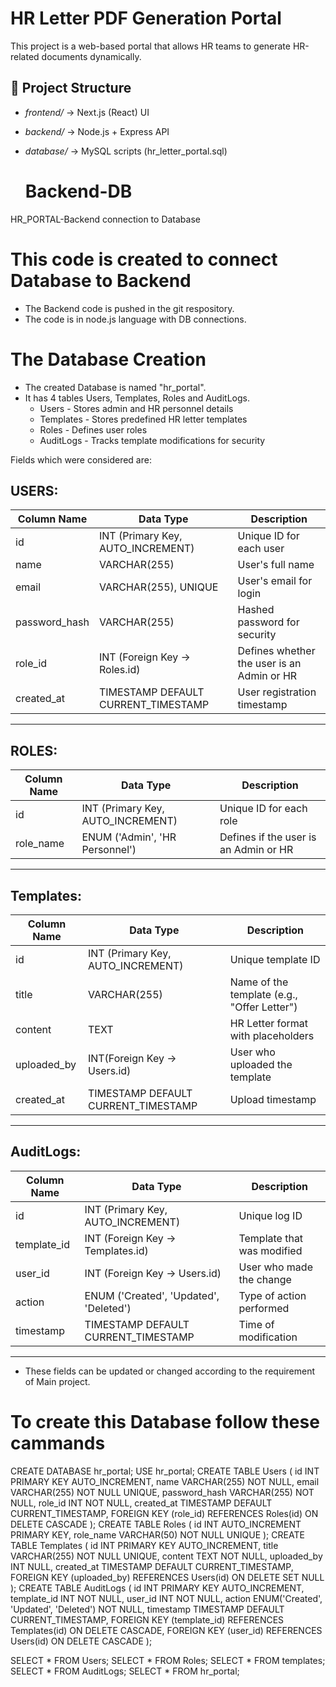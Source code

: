 # HR Letter PDF Generation Portal

This project is a web-based portal that allows HR teams to generate HR-related documents dynamically.

## 📂 Project Structure
- *frontend/* → Next.js (React) UI
- *backend/* → Node.js + Express API
- *database/* → MySQL scripts (hr_letter_portal.sql)

  # Backend-DB
HR_PORTAL-Backend connection to Database 

# This code is created to connect Database to Backend
- The Backend code is pushed in the git respository.
- The code is in node.js language with DB connections.

# The Database Creation
- The created Database is named "hr_portal".
- It has 4 tables Users, Templates, Roles and AuditLogs.
  * Users - Stores admin and HR personnel details
  * Templates - Stores predefined HR letter templates
  * Roles - Defines user roles
  * AuditLogs - Tracks template modifications for security
    
Fields which were considered are:

USERS:
---------------------------------------------------------------------------------------------------
Column Name	  |Data Type	                           |  Description
--------------|--------------------------------------|---------------------------------------------
id	          | INT (Primary Key, AUTO_INCREMENT)	   | Unique ID for each user
name	        | VARCHAR(255)	                       | User's full name
email       	| VARCHAR(255), UNIQUE	               | User's email for login
password_hash |	VARCHAR(255)	                       | Hashed password for security
role_id	      | INT (Foreign Key → Roles.id)         | Defines whether the user is an Admin or HR
created_at	  | TIMESTAMP DEFAULT CURRENT_TIMESTAMP	 | User registration timestamp
-----------------------------------------------------------------------------------------------------

ROLES:
---------------------------------------------------------------------------------------------------
Column Name	  |Data Type	                           |  Description
--------------|--------------------------------------|---------------------------------------------
id	          |INT (Primary Key, AUTO_INCREMENT)	   |  Unique ID for each role
role_name	    |ENUM ('Admin', 'HR Personnel')        |	Defines if the user is an Admin or HR
-----------------------------------------------------------------------------------------------------

Templates:
---------------------------------------------------------------------------------------------------
Column Name	  |Data Type	                           |  Description
--------------|--------------------------------------|---------------------------------------------
id	          | INT (Primary Key, AUTO_INCREMENT)	   |  Unique template ID
title	        |VARCHAR(255)	                         | Name of the template (e.g., "Offer Letter")
content	      |TEXT	                                 | HR Letter format with placeholders
uploaded_by	  |INT(Foreign Key → Users.id)	         | User who uploaded the template
created_at	  |TIMESTAMP DEFAULT CURRENT_TIMESTAMP	 | Upload timestamp
-----------------------------------------------------------------------------------------------------

AuditLogs:
---------------------------------------------------------------------------------------------------
Column Name	  |Data Type	                            |  Description
--------------|-------------------------------------- |---------------------------------------------
id	          | INT (Primary Key, AUTO_INCREMENT)	    | Unique log ID
template_id   |	INT (Foreign Key → Templates.id)	    | Template that was modified
user_id       |	INT (Foreign Key → Users.id)	        | User who made the change
action	      | ENUM ('Created', 'Updated', 'Deleted')| Type of action performed
timestamp	    | TIMESTAMP DEFAULT CURRENT_TIMESTAMP	  | Time of modification
-----------------------------------------------------------------------------------------------------
- These fields can be updated or changed according to the requirement of Main project.

# To create this Database follow these cammands
CREATE DATABASE hr_portal;
USE hr_portal;
CREATE TABLE Users (
    id INT PRIMARY KEY AUTO_INCREMENT,
    name VARCHAR(255) NOT NULL,
    email VARCHAR(255) NOT NULL UNIQUE,
    password_hash VARCHAR(255) NOT NULL,
    role_id INT NOT NULL,
    created_at TIMESTAMP DEFAULT CURRENT_TIMESTAMP,
    FOREIGN KEY (role_id) REFERENCES Roles(id) ON DELETE CASCADE
);
CREATE TABLE Roles (
    id INT AUTO_INCREMENT PRIMARY KEY,
    role_name VARCHAR(50) NOT NULL UNIQUE
);
CREATE TABLE Templates (
    id INT PRIMARY KEY AUTO_INCREMENT,
    title VARCHAR(255) NOT NULL UNIQUE,
    content TEXT NOT NULL,
    uploaded_by INT NULL, 
    created_at TIMESTAMP DEFAULT CURRENT_TIMESTAMP,
    FOREIGN KEY (uploaded_by) REFERENCES Users(id) ON DELETE SET NULL
);
CREATE TABLE AuditLogs (
    id INT PRIMARY KEY AUTO_INCREMENT,
    template_id INT NOT NULL,
    user_id INT NOT NULL,
    action ENUM('Created', 'Updated', 'Deleted') NOT NULL,
    timestamp TIMESTAMP DEFAULT CURRENT_TIMESTAMP,
    FOREIGN KEY (template_id) REFERENCES Templates(id) ON DELETE CASCADE,
    FOREIGN KEY (user_id) REFERENCES Users(id) ON DELETE CASCADE
);

SELECT * FROM Users;
SELECT * FROM Roles;
SELECT * FROM templates;
SELECT * FROM AuditLogs;
SELECT * FROM hr_portal;
